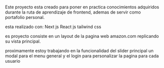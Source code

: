 Este proyecto esta creado para poner en practica conocimientos adquiridos
durante la ruta de aprendizaje de frontend, 
ademas de servir como portafolio personal.


esta realizado con:
Next js 
React js
tailwind css

es proyecto consiste en un layout de la pagina web amazon.com
replicando su vista principal.

proximamente estoy trabajando en la funcionalidad del slider principal
un modal para el menu general
y el login para personalizar la pagina para cada usuario
